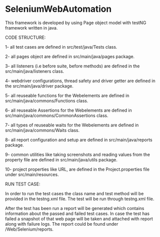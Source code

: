 # SeleniumWebAutomation

This framework is developed by using Page object model with testNG framework written in java.

CODE STRUCTURE:

1- all test cases are defined in src/test/java/Tests class.

2- all pages object are defined in src/main/java/pages package.

3- all listeners (i.e before suite, before methods) are defined in the src/main/java/listeners class.

4- webdriver configurations, thread safety and driver getter are defined in the src/main/java/driver package.

5- all reuseable functions for the Webelements are defined in src/main/java/commons/Functions class.

6- all reuseable Assertions for the Webelements are defined in src/main/java/commons/CommonAssertions class.

7- all types of reuseable waits for the Webelements are defined in src/main/java/commons/Waits class.

8- all report configuration and setup are defined in src/main/java/reports package.

9- common utilities like taking screenshots and reading values from the property file are defined in src/main/java/utils package.

10- project properties like URL, are defined in the Project.properties file under src/main/resources.


RUN TEST CASE:

In order to run the test cases the class name and test method will be provided in the testng.xml file. 
The test will be run through testng.xml file.

After the test has been run a report will be generated which contains information about the passed and failed test cases. In case the test has failed 
a snapshot of that web page will be taken and attached with report along with failure logs. The report could be found under /Web/Selenium/reports.

